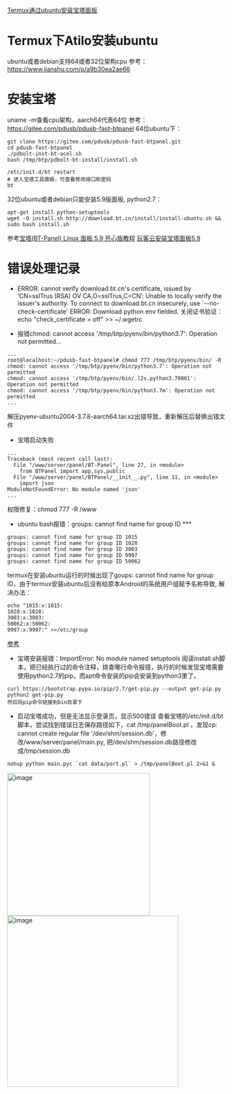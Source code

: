 [Termux通过ubuntu安装宝塔面板](https://github.com/cloudswave/blog/issues/20)

# Termux下Atilo安装ubuntu
ubuntu或者debian支持64或者32位架构cpu
参考：https://www.jianshu.com/p/a9b30ea2ae66
# 安装宝塔
uname -m查看cpu架构，aarch64代表64位
参考：https://gitee.com/pdusb/pdusb-fast-btpanel
64位ubuntu下：
```
git clone https://gitee.com/pdusb/pdusb-fast-btpanel.git
cd pdusb-fast-btpanel
./pdbolt-inst-bt-acel.sh
bash /tmp/btp/pdbolt-bt-install/install.sh

/etc/init.d/bt restart
# 进入宝塔工具面板，可查看修改端口和密码
bt
```
32位ubuntu或者debian只能安装5.9版面板, python2.7：
```
apt-get install python-setuptools
wget -O install.sh http://download.bt.cn/install/install-ubuntu.sh && sudo bash install.sh
```
参考[宝塔(BT-Panel) Linux 面板 5.9 开心版教程](https://www.234du.com/1194.html)
[玩客云安装宝塔面板5.9](https://blog.csdn.net/lovelinchuangfeng/article/details/123843230)
# 错误处理记录
- ERROR: cannot verify download.bt.cn's certificate, issued by ‘CN=sslTrus (RSA) OV CA,O=sslTrus,C=CN’: Unable to locally verify the issuer's authority. To connect to download.bt.cn insecurely, use `--no-check-certificate' ERROR: Download python env fielded.
关闭证书验证：echo "check_certificate = off" >> ~/.wgetrc

-  报错chmod: cannot access '/tmp/btp/pyenv/bin/python3.7': Operation not permitted...
```
...
root@localhost:~/pdusb-fast-btpanel# chmod 777 /tmp/btp/pyenv/bin/ -R
chmod: cannot access '/tmp/btp/pyenv/bin/python3.7': Operation not permitted
chmod: cannot access '/tmp/btp/pyenv/bin/.l2s.python3.70001': Operation not permitted
chmod: cannot access '/tmp/btp/pyenv/bin/python3.7m': Operation not permitted
...
```
解压pyenv-ubuntu2004-3.7.8-aarch64.tar.xz出错导致，重新解压后替换出错文件

- 宝塔启动失败
```
...
Traceback (most recent call last):
  File "/www/server/panel/BT-Panel", line 27, in <module>
    from BTPanel import app,sys,public
  File "/www/server/panel/BTPanel/__init__.py", line 11, in <module>
    import json
ModuleNotFoundError: No module named 'json'
...
```
权限修复：chmod 777 -R /www

- ubuntu bash报错：groups: cannot find name for group ID ***
```
groups: cannot find name for group ID 1015
groups: cannot find name for group ID 1028
groups: cannot find name for group ID 3003
groups: cannot find name for group ID 9997
groups: cannot find name for group ID 50062
```
termux在安装ubuntu运行的时候出现了goups: cannot find name for group ID，由于termux安装ubuntu后没有给原本Android的系统用户组赋予名称导致, 解决办法：
```
echo "1015:x:1015:
1028:x:1028:
3003:x:3003:
50062:x:50062:
9997:x:9997:" >>/etc/group
```
[参考](https://blog.csdn.net/babytiger/article/details/112121506)

- 宝塔安装报错：ImportError: No module named setuptools
阅读install.sh脚本，把已经执行过的命令注释，排查哪行命令报错，执行的时候发现宝塔需要使用python2.7的pip，而apt命令安装的pip会安装到python3里了。
```
curl https://bootstrap.pypa.io/pip/2.7/get-pip.py --output get-pip.py 
python2 get-pip.py
然后将pip命令链接到bin目录下
```
- 启动宝塔成功，但是无法显示登录页，显示500错误
查看宝塔的/etc/init.d/bt 脚本，尝试找到错误日志保存路径如下，cat /tmp/panelBoot.pl ，发现cp: cannot create regular file '/dev/shm/session.db'，修改/www/server/panel/main.py, 把/dev/shm/session.db路径修改成/tmp/session.db
```
nohup python main.pyc `cat data/port.pl` > /tmp/panelBoot.pl 2>&1 & 
```
<img width="329" alt="image" src="https://user-images.githubusercontent.com/5915548/215061606-14bf121c-db32-4397-8084-ffebc7fd2965.png">
<img width="395" alt="image" src="https://user-images.githubusercontent.com/5915548/215062467-bd13cfeb-a6a7-42aa-af81-d4bab63b8af2.png">


<!--csdn-article-id:128755099-->
